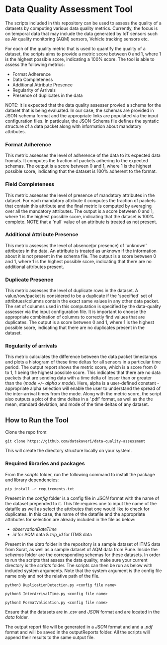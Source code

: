 # Data Quality Assessment Tool

The scripts included in this repository can be used to assess the quality of a datasets by computing various data quality metrics. Currently, the focus is on temporal data that may include the data generated by IoT sensors such as Air quality monitoring (AQM) sensors, Vehicle tracking sensors etc.

For each of the quality metric that is used to quantify the quality of a dataset, the scripts aims to provide a metric score between 0 and 1, where 1 is the highest possible score, indicating a 100% score.
The tool is able to assess the following metrics:
- Format Adherence
- Data Completeness
- Additional Attribute Presence
- Regularity of Arrivals
- Presence of duplicates in the data

NOTE: It is expected that the data quality assesser provied a schema for the dataset that is being evaluated. In our case, the schemas are provided in JSON-schema format and the appropriate links are populated via the input configuration files. In particular, the JSON-Schema file defines the syntatic structure of a data packet along with information about mandatory attributes.

### Format Adherence

This metric assesses the level of adherence of the data to its expected data fromats. It computes the fraction of packets adhering to the expected schemas. The output is a score between 0 and 1, where 1 is the highest possible score, indicating that the dataset is 100% adherent to the format.

### Field Completeness

This metric assesses the level of presence of mandatory attributes in the dataset. For each mandatory attribute it computes the fraction of packets that contain this attribute and the final metric is computed by averaging over all the mandatory attributes. The output is a score between 0 and 1, where 1 is the highest possible score, indicating that the dataset is 100% complete. NOTE that a 'null' value of an attribute is treated as not present.

### Additional Attribute Presence

This metric assesses the level of absence(or presence) of 'unknown' attributes in the data. An attribute is treated as unknown if the information about it is not present in the schema file. The output is a score between 0 and 1, where 1 is the highest possible score, indicating that there are no additional attributes present.

### Duplicate Presence
This metric assesses the level of duplicate rows in the dataset. A value/row/packet is considered to be a duplicate if the 'specified' set of attribtues/columns contain the exact same values in any other data packet. The set of columns used in this computation is specified by the data-quality assesser via the input configuration file. It is important to choose the appropriate combination of columns to correctly find values that are duplicates. The output is a score between 0 and 1, where 1 is the highest possible score, indicating that there are no duplicates present in the dataset.

### Regularity of arrivals

This metric calculates the difference between the data packet timestamps and plots a histogram of these time deltas for all sensors in a particular time period. The output report shows the metric score, which is a score from 0 to 1, 1 being the highest possible score. This indicates that there are no data packets that are sending data with a time delta of lesser than or greater than the (*mode +/- alpha x mode*). Here, alpha is a user-defined constant - appropriate alpha selection will enable the user to understand the spread of the inter-arrival times from the mode. Along with the metric score, the script also outputs a plot of the time deltas in a '.pdf' format, as well as the the mean, standard deviation, and mode of the time deltas of any dataset.

## How to Run the Tool
Clone the repo from:

``` console
git clone https://github.com/datakaveri/data-quality-assessment
```
This will create the directory structure locally on your system.

### Required libraries and packages
From the *scripts* folder, run the following command to install the package and library dependencies:

```console
pip install -r requirements.txt
```

Present in the *config* folder is a config file in *JSON* format with the name of the dataset prepended to it. This file requires one to input the name of the datafile as well as select the attributes that one would like to check for duplicates. In this case, the name of the datafile and the appropriate attributes for selection are already included in the file as below: 
- *observationDateTime*
- *id* for AQM data & *trip_id* for ITMS data

Present in the *data* folder in the repository is a sample dataset of ITMS data from Surat, as well as a sample dataset of AQM data from Pune. Inside the *schemas* folder are the corresponding schemas for these datasets. 
In order to run the scripts that assess the data quality, make sure your current directory is the *scripts* folder. The scripts can then be run as below with included system arguments. Note that the system argument is the config file name only and not the relative path of the file.

```console
python3 DuplicationDetection.py <config file name>
```
```console
python3 InterArrivalTime.py <config file name>
```
```console
python3 FormatValidation.py <config file name>
```

Ensure that the datasets are in *.csv* and *JSON* format and are located in the *data* folder.

The output report file will be generated in a *JSON* format and and a *.pdf* format and will be saved in the outputReports folder. All the scripts will append their results to the same output file.
